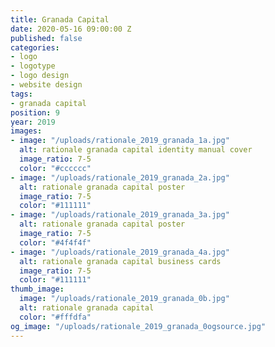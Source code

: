 ```yaml
---
title: Granada Capital
date: 2020-05-16 09:00:00 Z
published: false
categories:
- logo
- logotype
- logo design
- website design
tags:
- granada capital
position: 9
year: 2019
images:
- image: "/uploads/rationale_2019_granada_1a.jpg"
  alt: rationale granada capital identity manual cover
  image_ratio: 7-5
  color: "#cccccc"
- image: "/uploads/rationale_2019_granada_2a.jpg"
  alt: rationale granada capital poster
  image_ratio: 7-5
  color: "#111111"
- image: "/uploads/rationale_2019_granada_3a.jpg"
  alt: rationale granada capital poster
  image_ratio: 7-5
  color: "#4f4f4f"
- image: "/uploads/rationale_2019_granada_4a.jpg"
  alt: rationale granada capital business cards
  image_ratio: 7-5
  color: "#111111"
thumb_image:
  image: "/uploads/rationale_2019_granada_0b.jpg"
  alt: rationale granada capital
  color: "#fffdfa"
og_image: "/uploads/rationale_2019_granada_0ogsource.jpg"
---
```



